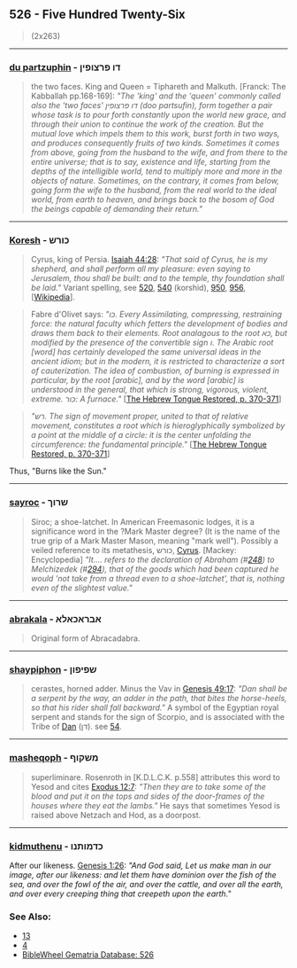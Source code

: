## 526 - Five Hundred Twenty-Six
> (2x263)

---

### [du partzuphin](/keys/DV.PRTzVPIN) - דו פרצופין
> the two faces. King and Queen = Tiphareth and Malkuth. [Franck: The Kabballah pp.168-169]: *"The 'king' and the 'queen' commonly called also the 'two faces' דו פרצופין (doo partsufin), form together a pair whose task is to pour forth constantly upon the world new grace, and through their union to continue the work of the creation. But the mutual love which impels them to this work, burst forth in two ways, and produces consequently fruits of two kinds. Sometimes it comes from above, going from the husband to the wife, and from there to the entire universe; that is to say, existence and life, starting from the depths of the intelligible world, tend to multiply more and more in the objects of nature. Sometimes, on the contrary, it comes from below, going form the wife to the husband, from the real world to the ideal world, from earth to heaven, and brings back to the bosom of God the beings capable of demanding their return."*

---

### [Koresh](/keys/KVRSh) - כורש
> Cyrus, king of Persia. [Isaiah 44:28](http://biblehub.com/isaiah/44-28.htm): *"That said of Cyrus, he is my shepherd, and shall perform all my pleasure: even saying to Jerusalem, thou shall be built: and to the temple, thy foundation shall be laid."* Variant spelling, see [520](520), [540](540) (korshid), [950](950), [956](956), [[Wikipedia](https://en.wikipedia.org/wiki/Cyrus_the_Great)].

> Fabre d'Olivet says: *"כו. Every Assimilating, compressing, restraining force: the natural faculty which fetters the development of bodies and draws them back to their elements. Root analagous to the root כא, but modified by the presence of the convertible sign ו. The Arabic root [word] has certainly developed the same universal ideas in the ancient idiom; but in the modern, it is restricted to characterize a sort of cauterization. The idea of combustion, of burning is expressed in particular, by the root [arabic], and by the word [arabic] is understood in the general, that which is strong, vigorous, violent, extreme. כור: A furnace."* [[The Hebrew Tongue Restored, p. 370-371](https://archive.org/stream/hebraictongueres00fabriala#page/370)]

> *"רש. The sign of movement proper, united to that of relative movement, constitutes a root which is hieroglyphically symbolized by a point at the middle of a circle: it is the center unfolding the circumference: the fundamental principle."* [[The Hebrew Tongue Restored, p. 370-371](https://archive.org/stream/hebraictongueres00fabriala#page/454)]

Thus, "Burns like the Sun."

---

### [sayroc](/keys/ShRVK) - שרוך
> Siroc; a shoe-latchet. In American Freemasonic lodges, it is a significance word in the ?Mark Master degree? (It is the name of the true grip of a Mark Master Mason, meaning "mark well"). Possibly a veiled reference to its metathesis, כורש, [Cyrus](/keys/KVRSh). [Mackey: Encyclopedia] *"It.... refers to the declaration of Abraham (#[248](248)) to Melchizedek (#[294](294)), that of the goods which had been captured he would 'not take from a thread even to a shoe-latchet', that is, nothing even of the slightest value."*

---

### [abrakala](/keys/ABRAKALA) - אבראכאלא
> Original form of Abracadabra.

---

### [shaypiphon](/keys/ShPIPVN) - שפיפון
> cerastes, horned adder. Minus the Vav in [Genesis 49:17](http://biblehub.com/genesis/49-17.htm): *"Dan shall be a serpent by the way, an adder in the path, that bites the horse-heels, so that his rider shall fall backward."* A symbol of the Egyptian royal serpent and stands for the sign of Scorpio, and is associated with the Tribe of [Dan](/keys/DN) (דן). see [54](54).

---

### [masheqoph](/keys/MShQVP) - משקוף
> superliminare. Rosenroth in [K.D.L.C.K. p.558] attributes this word to Yesod and cites [Exodus 12:7](http://biblehub.com/exodus/12-7.htm): *"Then they are to take some of the blood and put it on the tops and sides of the door-frames of the houses where they eat the lambs."* He says that sometimes Yesod is raised above Netzach and Hod, as a doorpost.

---

### [kidmuthenu](/keys/KDMVThNV) - כדמותנו
After our likeness. [Genesis 1:26](https://biblehub.com/genesis/1-26.htm): *"And God said, Let us make man in our image, after our likeness: and let them have dominion over the fish of the sea, and over the fowl of the air, and over the cattle, and over all the earth, and over every creeping thing that creepeth upon the earth."*


### See Also:

- [13](13)
- [4](4)
- [BibleWheel Gematria Database: 526](https://www.biblewheel.com//GR/GR_Database.php?SearchBy_Gematria=526)
